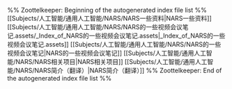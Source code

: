 %% Zoottelkeeper: Beginning of the autogenerated index file list  %%
 [[Subjects/人工智能/通用人工智能/NARS/NARS一些资料|NARS一些资料]]
 [[Subjects/人工智能/通用人工智能/NARS/NARS的一些视频会议笔记.assets/_Index_of_NARS的一些视频会议笔记.assets|_Index_of_NARS的一些视频会议笔记.assets]]
 [[Subjects/人工智能/通用人工智能/NARS/NARS的一些视频会议笔记|NARS的一些视频会议笔记]]
 [[Subjects/人工智能/通用人工智能/NARS/NARS相关项目|NARS相关项目]]
 [[Subjects/人工智能/通用人工智能/NARS/NARS简介（翻译）|NARS简介（翻译）]]
%% Zoottelkeeper: End of the autogenerated index file list  %%
